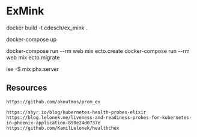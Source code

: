 # ExMink

docker build -t cdesch/ex_mink .

docker-compose up

docker-compose run --rm web mix ecto.create
docker-compose run --rm web mix ecto.migrate


iex -S mix phx.server


## Resources


    https://github.com/akoutmos/prom_ex

    https://shyr.io/blog/kubernetes-health-probes-elixir
    https://blog.lelonek.me/liveness-and-readiness-probes-for-kubernetes-in-phoenix-application-890e24d0737e
    https://github.com/KamilLelonek/healthchex